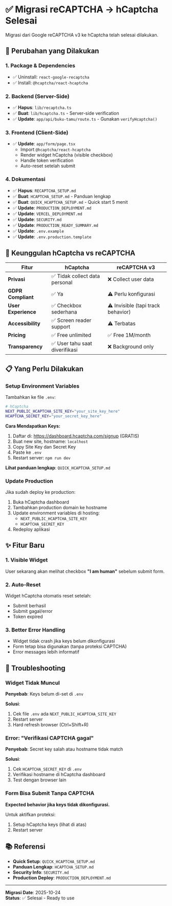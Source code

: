 # ✅ Migrasi reCAPTCHA → hCaptcha Selesai

Migrasi dari Google reCAPTCHA v3 ke hCaptcha telah selesai dilakukan.

## 🔄 Perubahan yang Dilakukan

### 1. Package & Dependencies
- ✅ Uninstall: `react-google-recaptcha`
- ✅ Install: `@hcaptcha/react-hcaptcha`

### 2. Backend (Server-Side)
- ✅ **Hapus**: `lib/recaptcha.ts`
- ✅ **Buat**: `lib/hcaptcha.ts` - Server-side verification
- ✅ **Update**: `app/api/buku-tamu/route.ts` - Gunakan `verifyHcaptcha()`

### 3. Frontend (Client-Side)
- ✅ **Update**: `app/form/page.tsx`
  - Import `@hcaptcha/react-hcaptcha`
  - Render widget hCaptcha (visible checkbox)
  - Handle token verification
  - Auto-reset setelah submit

### 4. Dokumentasi
- ✅ **Hapus**: `RECAPTCHA_SETUP.md`
- ✅ **Buat**: `HCAPTCHA_SETUP.md` - Panduan lengkap
- ✅ **Buat**: `QUICK_HCAPTCHA_SETUP.md` - Quick start 5 menit
- ✅ **Update**: `PRODUCTION_DEPLOYMENT.md`
- ✅ **Update**: `VERCEL_DEPLOYMENT.md`
- ✅ **Update**: `SECURITY.md`
- ✅ **Update**: `PRODUCTION_READY_SUMMARY.md`
- ✅ **Update**: `.env.example`
- ✅ **Update**: `.env.production.template`

## 🎯 Keunggulan hCaptcha vs reCAPTCHA

| Fitur | hCaptcha | reCAPTCHA v3 |
|-------|----------|--------------|
| **Privasi** | ✅ Tidak collect data personal | ❌ Collect user data |
| **GDPR Compliant** | ✅ Ya | ⚠️ Perlu konfigurasi |
| **User Experience** | ✅ Checkbox sederhana | ⚠️ Invisible (tapi track behavior) |
| **Accessibility** | ✅ Screen reader support | ⚠️ Terbatas |
| **Pricing** | ✅ Free unlimited | ✅ Free 1M/month |
| **Transparency** | ✅ User tahu saat diverifikasi | ❌ Background only |

## 📋 Yang Perlu Dilakukan

### Setup Environment Variables

Tambahkan ke file `.env`:

```bash
# hCaptcha
NEXT_PUBLIC_HCAPTCHA_SITE_KEY="your_site_key_here"
HCAPTCHA_SECRET_KEY="your_secret_key_here"
```

**Cara Mendapatkan Keys:**
1. Daftar di: https://dashboard.hcaptcha.com/signup (GRATIS)
2. Buat new site, hostname: `localhost`
3. Copy Site Key dan Secret Key
4. Paste ke `.env`
5. Restart server: `npm run dev`

**Lihat panduan lengkap**: `QUICK_HCAPTCHA_SETUP.md`

### Update Production

Jika sudah deploy ke production:
1. Buka hCaptcha dashboard
2. Tambahkan production domain ke hostname
3. Update environment variables di hosting:
   - `NEXT_PUBLIC_HCAPTCHA_SITE_KEY`
   - `HCAPTCHA_SECRET_KEY`
4. Redeploy aplikasi

## ✨ Fitur Baru

### 1. Visible Widget
User sekarang akan melihat checkbox **"I am human"** sebelum submit form.

### 2. Auto-Reset
Widget hCaptcha otomatis reset setelah:
- Submit berhasil
- Submit gagal/error
- Token expired

### 3. Better Error Handling
- Widget tidak crash jika keys belum dikonfigurasi
- Form tetap bisa digunakan (tanpa proteksi CAPTCHA)
- Error messages lebih informatif

## 🔧 Troubleshooting

### Widget Tidak Muncul
**Penyebab**: Keys belum di-set di `.env`

**Solusi**: 
1. Cek file `.env` ada `NEXT_PUBLIC_HCAPTCHA_SITE_KEY`
2. Restart server
3. Hard refresh browser (Ctrl+Shift+R)

### Error: "Verifikasi CAPTCHA gagal"
**Penyebab**: Secret key salah atau hostname tidak match

**Solusi**:
1. Cek `HCAPTCHA_SECRET_KEY` di `.env`
2. Verifikasi hostname di hCaptcha dashboard
3. Test dengan browser lain

### Form Bisa Submit Tanpa CAPTCHA
**Expected behavior jika keys tidak dikonfigurasi.**

Untuk aktifkan proteksi:
1. Setup hCaptcha keys (lihat di atas)
2. Restart server

## 📚 Referensi

- **Quick Setup**: `QUICK_HCAPTCHA_SETUP.md`
- **Panduan Lengkap**: `HCAPTCHA_SETUP.md`
- **Security Info**: `SECURITY.md`
- **Production Deploy**: `PRODUCTION_DEPLOYMENT.md`

---

**Migrasi Date**: 2025-10-24  
**Status**: ✅ Selesai - Ready to use
